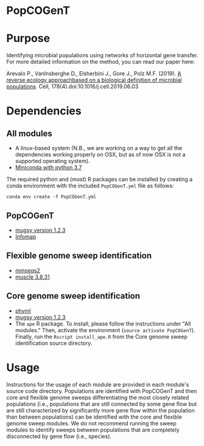 # PopCOGenT

# Purpose
Identifying microbial populations using networks of horizontal gene transfer. For more detailed information on the method, you can read our paper here: 

Arevalo P., VanInsberghe D., Elsherbini J., Gore J., Polz M.F. (2019). [A reverse ecology approachbased on a biological definition of microbial populations](https://linkinghub.elsevier.com/retrieve/pii/S0092867419307366). Cell, 178(4).doi:10.1016/j.cell.2019.06.03

# Dependencies

## All modules
* A linux-based system (N.B., we are working on a way to get all the dependencies working properly on OSX, but as of now OSX is not a supported operating system).
* [Miniconda with python 3.7](https://docs.conda.io/en/latest/miniconda.html)

The required python and (most) R packages can be installed by creating a conda environment with the included `PopCOGenT.yml` file as follows:

`conda env create -f PopCOGenT.yml`

## PopCOGenT

* [mugsy version 1.2.3](http://mugsy.sourceforge.net/)
* [Infomap](https://www.mapequation.org/code.html#Installation)

## Flexible genome sweep identification
* [mmseqs2](https://github.com/soedinglab/MMseqs2)
* [muscle 3.8.31](https://www.drive5.com/muscle/)

## Core genome sweep identification
* [phyml](http://www.atgc-montpellier.fr/phyml/)
* [mugsy version 1.2.3](http://mugsy.sourceforge.net/)
* The `ape` R package. To install, please follow the instructions under "All modules." Then, activate the environment (`source activate PopCOGenT`). Finally, run the `Rscript install_ape.R` from the Core genome sweep identification source directory.

# Usage

Instructions for the usage of each module are provided in each module's source code directory. Populations are identified with PopCOGenT and then core and flexible genome sweeps differentiating the most closely related populations (i.e., populations that are still connected by some gene flow but are still characterized by significantly more gene flow within the population than between populations) can be identified with the core and flexible genome sweep modules. We do not recommend running the sweep modules to identify sweeps between populations that are completely disconnected by gene flow (i.e., species). 
